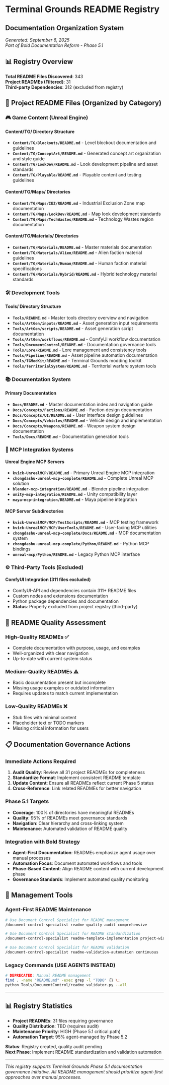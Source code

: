 # Terminal Grounds README Registry
## Documentation Organization System

*Generated: September 6, 2025*  
*Part of Bold Documentation Reform - Phase 5.1*

## 📊 Registry Overview

**Total README Files Discovered**: 343  
**Project READMEs (Filtered)**: 31  
**Third-party Dependencies**: 312 (excluded from registry)

## 🎯 Project README Files (Organized by Category)

### **🎮 Game Content (Unreal Engine)**

#### **Content/TG/ Directory Structure**
- **`Content/TG/Blockouts/README.md`** - Level blockout documentation and guidelines
- **`Content/TG/ConceptArt/README.md`** - Generated concept art organization and style guide
- **`Content/TG/LookDev/README.md`** - Look development pipeline and asset standards
- **`Content/TG/Playable/README.md`** - Playable content and testing guidelines

#### **Content/TG/Maps/ Directories**
- **`Content/TG/Maps/IEZ/README.md`** - Industrial Exclusion Zone map documentation
- **`Content/TG/Maps/LookDev/README.md`** - Map look development standards
- **`Content/TG/Maps/TechWastes/README.md`** - Technology Wastes region documentation

#### **Content/TG/Materials/ Directories**
- **`Content/TG/Materials/README.md`** - Master materials documentation
- **`Content/TG/Materials/Alien/README.md`** - Alien faction material guidelines
- **`Content/TG/Materials/Human/README.md`** - Human faction material specifications
- **`Content/TG/Materials/Hybrid/README.md`** - Hybrid technology material standards

### **🛠️ Development Tools**

#### **Tools/ Directory Structure** 
- **`Tools/README.md`** - Master tools directory overview and navigation
- **`Tools/ArtGen/inputs/README.md`** - Asset generation input requirements
- **`Tools/ArtGen/scripts/README.md`** - Asset generation script documentation
- **`Tools/ArtGen/workflows/README.md`** - ComfyUI workflow documentation
- **`Tools/DocumentControl/README.md`** - Documentation governance tools
- **`Tools/Lore/README.md`** - Lore management and consistency tools
- **`Tools/Pipeline/README.md`** - Asset pipeline automation documentation
- **`Tools/TGModKit/README.md`** - Terminal Grounds modding toolkit
- **`Tools/TerritorialSystem/README.md`** - Territorial warfare system tools

### **📚 Documentation System**

#### **Primary Documentation**
- **`Docs/README.md`** - Master documentation index and navigation guide
- **`Docs/Concepts/Factions/README.md`** - Faction design documentation
- **`Docs/Concepts/UI/README.md`** - User interface design guidelines  
- **`Docs/Concepts/Vehicles/README.md`** - Vehicle design and implementation
- **`Docs/Concepts/Weapons/README.md`** - Weapon system design documentation
- **`Tools/Docs/README.md`** - Documentation generation tools

### **🤖 MCP Integration Systems**

#### **Unreal Engine MCP Servers**
- **`kvick-UnrealMCP/README.md`** - Primary Unreal Engine MCP integration
- **`chongdashu-unreal-mcp-complete/README.md`** - Complete Unreal MCP solution
- **`blender-mcp-integration/README.md`** - Blender pipeline integration
- **`unity-mcp-integration/README.md`** - Unity compatibility layer
- **`maya-mcp-integration/README.md`** - Maya pipeline integration

#### **MCP Server Subdirectories**
- **`kvick-UnrealMCP/MCP/TestScripts/README.md`** - MCP testing framework
- **`kvick-UnrealMCP/MCP/UserTools/README.md`** - User-facing MCP utilities
- **`chongdashu-unreal-mcp-complete/Docs/README.md`** - MCP documentation system
- **`chongdashu-unreal-mcp-complete/Python/README.md`** - Python MCP bindings
- **`unreal-mcp/Python/README.md`** - Legacy Python MCP interface

### **⚙️ Third-Party Tools (Excluded)**

#### **ComfyUI Integration** (311 files excluded)
- ComfyUI-API and dependencies contain 311+ README files
- Custom nodes and extensions documentation
- Python package dependencies and documentation
- **Status**: Properly excluded from project registry (third-party)

## 🎯 README Quality Assessment

### **High-Quality READMEs** ✅
- Complete documentation with purpose, usage, and examples
- Well-organized with clear navigation
- Up-to-date with current system status

### **Medium-Quality READMEs** ⚠️  
- Basic documentation present but incomplete
- Missing usage examples or outdated information
- Requires updates to match current implementation

### **Low-Quality READMEs** ❌
- Stub files with minimal content
- Placeholder text or TODO markers
- Missing critical information for users

## 📋 Documentation Governance Actions

### **Immediate Actions Required**
1. **Audit Quality**: Review all 31 project READMEs for completeness
2. **Standardize Format**: Implement consistent README template
3. **Update Content**: Ensure all READMEs reflect current Phase 5 status
4. **Cross-Reference**: Link related READMEs for better navigation

### **Phase 5.1 Targets**
- **Coverage**: 100% of directories have meaningful READMEs
- **Quality**: 95% of READMEs meet governance standards
- **Navigation**: Clear hierarchy and cross-linking system
- **Maintenance**: Automated validation of README quality

### **Integration with Bold Strategy**
- **Agent-First Documentation**: READMEs emphasize agent usage over manual processes
- **Automation Focus**: Document automated workflows and tools
- **Phase-Based Content**: Align README content with current development phase
- **Governance Standards**: Implement automated quality monitoring

## 🔧 Management Tools

### **Agent-First README Maintenance**
```bash
# Use Document Control Specialist for README management
/document-control-specialist readme-quality-audit comprehensive

# Use Document Control Specialist for README standardization
/document-control-specialist readme-template-implementation project-wide

# Use Document Control Specialist for README validation
/document-control-specialist readme-validation-automation continuous
```

### **Legacy Commands** (USE AGENTS INSTEAD)
```bash
# DEPRECATED: Manual README management
find . -name "README.md" -exec grep -l "TODO" {} \;
python Tools/DocumentControl/readme_validator.py --all
```

---

## 📊 Registry Statistics

- **Project READMEs**: 31 files requiring governance
- **Quality Distribution**: TBD (requires audit)  
- **Maintenance Priority**: HIGH (Phase 5.1 critical path)
- **Automation Target**: 95% agent-managed by Phase 5.2

**Status**: Registry created, quality audit pending  
**Next Phase**: Implement README standardization and validation automation

---

*This registry supports Terminal Grounds Phase 5.1 documentation governance initiative. All README management should prioritize agent-first approaches over manual processes.*